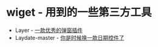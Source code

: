 # wiget - 用到的一些第三方工具

* Layer - [一款优秀的弹窗插件](layer)
* Laydate-master - [你是时候换一款日期控件了](laydate-master)